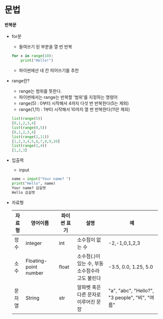 문법
====
#### 반복문
* for문
    * 들여쓰기 된 부분을 열 번 반복
    ```python
    for x in range(10):
        print("Hello!")
    ```
    * 파이썬에선 네 칸 띄어쓰기를 추천
* range란?
    * range는 범위를 뜻한다.
    * 파이썬에서는 range는 반복할 '범위'를 지정하는 명령어
    * range(5) : 0부터 시작해서 4까지 다섯 번 반복한다(5는 제외)
    * range(1,11) : 1부터 시작해서 10까지 열 번 반복한다(11은 제외)
    ```python
    list(range(5))
    [0,1,2,3,4]
    list(range(0,5))
    [0,1,2,3,4]
    list(range(1,11))
    [1,2,3,4,5,6,7,8,9,10]
    list(range(1,4))
    [1,2,3]
    ```
* 입출력
    * input
    ```python
    name = input("Your name? ")
    print("Hello", name)
    Your name? 김길벗
    Hello 김길벗
    ```
* 자료형
    
    | 자료형 | 영어이름 | 파이썬 표기 | 설명 | 예 |
    |--------|----------|-------------|------|----|
    | 정수   | integer  | int         | 소수점이 없는 수 | -2,-1,0,1,2,3 |
    | 소수   | Floating-point number | float | 소수점(.)이 있는 수, 부동소수점수라고도 불린다 | -3.5, 0.0, 1.25, 5.0 |
    | 문자열 | String | str | 알파벳 혹은 다른 문자로 이루어진 문장 | "a", "abc", "Hello?", "3 people", "비", "여름" |